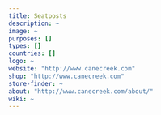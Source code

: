 ```yaml
---
title: Seatposts
description: ~
image: ~
purposes: []
types: []
countries: []
logo: ~
website: "http://www.canecreek.com"
shop: "http://www.canecreek.com"
store-finder: ~
about: "http://www.canecreek.com/about/"
wiki: ~
---
```

